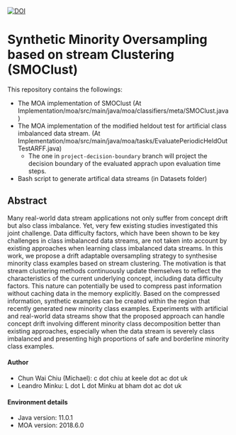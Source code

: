[![DOI](https://zenodo.org/badge/499899445.svg)](https://zenodo.org/doi/10.5281/zenodo.13797882)
# Synthetic Minority Oversampling based on stream Clustering (SMOClust)

This repository contains the followings:
 - The MOA implementation of SMOClust (At Implementation/moa/src/main/java/moa/classifiers/meta/SMOClust.java)
 - The MOA implementation of the modified heldout test for artificial class imbalanced data stream. (At Implementation/moa/src/main/java/moa/tasks/EvaluatePeriodicHeldOutTestARFF.java)
   - The one in `project-decision-boundary` branch will project the decision boundary of the evaluated apprach upon evaluation time steps.
 - Bash script to generate artifical data streams (in Datasets folder)
 

## Abstract
Many real-world data stream applications not only suffer from concept drift but also class imbalance. Yet, very few existing studies investigated this joint challenge. Data difficulty factors, which have been shown to be key challenges in class imbalanced data streams, are not taken into account by existing approaches when learning class imbalanced data streams. In this work, we propose a drift adaptable oversampling strategy to synthesise minority class examples based on stream clustering. The motivation is that stream clustering methods continuously update themselves to reflect the characteristics of the current underlying concept, including data difficulty factors. This nature can potentially be used to compress past information without caching data in the memory explicitly. Based on the compressed information, synthetic examples can be created within the region that recently generated new minority class examples. Experiments with artificial and real-world data streams show that the proposed approach can handle concept drift involving different minority class decomposition better than existing approaches, especially when the data stream is severely class imbalanced and presenting high proportions of safe and borderline minority class examples.

#### Author
 - Chun Wai Chiu (Michael): c dot chiu at keele dot ac dot uk
 - Leandro Minku: L dot L dot Minku at bham dot ac dot uk

#### Environment details
 - Java version: 11.0.1
 - MOA version: 2018.6.0
